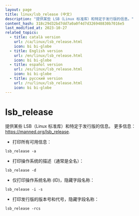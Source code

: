 ```yaml
---
layout: page
title: linux/lsb_release (中文)
description: "提供某些 LSB（Linux 标准库）和特定于发行版的信息。"
content_hash: 318c29d32bd7dd7a0a0f4d7d326948830b7016e5
last_modified_at: 2023-10-27
related_topics:
  - title: català version
    url: /ca/linux/lsb_release.html
    icon: bi bi-globe
  - title: English version
    url: /en/linux/lsb_release.html
    icon: bi bi-globe
  - title: español version
    url: /es/linux/lsb_release.html
    icon: bi bi-globe
  - title: русский version
    url: /ru/linux/lsb_release.html
    icon: bi bi-globe
---
```

# lsb_release

提供某些 LSB（Linux 标准库）和特定于发行版的信息。
更多信息：<https://manned.org/lsb_release>.

- 打印所有可用信息：

`lsb_release -a`

- 打印操作系统的描述（通常是全名）：

`lsb_release -d`

- 仅打印操作系统名称 (ID)，隐藏字段名称：

`lsb_release -i -s`

- 打印发行版的版本号和代号，隐藏字段名称：

`lsb_release -rcs`
